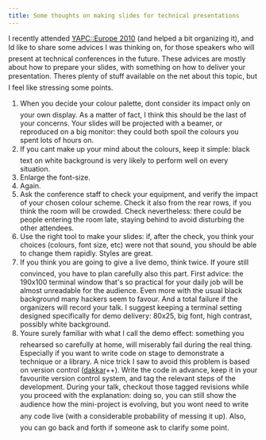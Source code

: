 ```yaml
---
title: Some thoughts on making slides for technical presentations
---
```


<p>I recently attended <a href="conferences.yapceurope.org/ye2010/">YAPC::Europe 2010</a> (and helped a bit organizing it), and Id like to share some advices I was thinking on, for those speakers who will present at technical conferences in the future. These advices are mostly about how to prepare your slides, with something on how to deliver your presentation. Theres plenty of stuff available on the net about this topic, but I feel like stressing some points.</p>
<ol>
<li>When you decide your colour palette, dont consider its impact only on your own display. As a matter of fact, I think this should be the last of your concerns. Your slides will be projected with a beamer, or reproduced on a big monitor: they could both spoil the colours you spent lots of hours on.</li>
<li>If you cant make up your mind about the colours, keep it simple: black text on white background is very likely to perform well on every situation.</li>
<li>Enlarge the font-size.</li>
<li>Again.</li>
<li>Ask the conference staff to check your equipment, and verify the impact of your chosen colour scheme. Check it also from the rear rows, if you think the room will be crowded. Check nevertheless: there could be people entering the room late, staying behind to avoid disturbing the other attendees.</li>
<li>Use the right tool to make your slides: if, after the check, you think your choices (colours, font size, etc) were not that sound, you should be able to change them rapidly. Styles are great.</li>
<li>If you think you are going to give a live demo, think twice. If youre still convinced, you have to plan carefully also this part. First advice: the 190x100 terminal window that's so practical for your daily job will be almost unreadable for the audience. Even more with the usual black background many hackers seem to favour. And a total failure if the organizers will record your talk. I suggest keeping a terminal setting designed specifically for demo delivery: 80x25, big font, high contrast, possibly white background.</li>
<li>Youre surely familiar with what I call the demo effect: something you rehearsed so carefully at home, will miserably fail during the real thing. Especially if you want to write code on stage to demonstrate a technique or a library. A nice trick I saw to avoid this problem is based on version control (<a href="http://www.thenautilus.net/index/">dakkar</a>++). Write the code in advance, keep it in your favourite version control system, and tag the relevant steps of the development. During your talk, checkout those tagged revisions while you proceed with the explanation: doing so, you can still show the audience how the mini-project is evolving, but you wont need to write any code live (with a considerable probability of messing it up). Also, you can go back and forth if someone ask to clarify some point.</li>
</ol>

